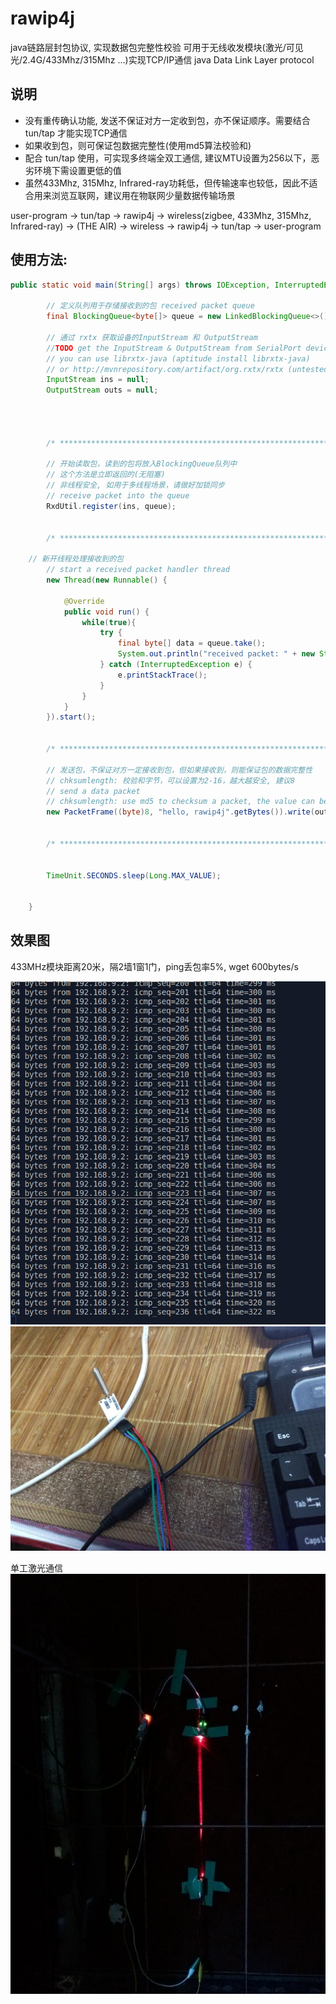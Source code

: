 # rawip4j
java链路层封包协议, 实现数据包完整性校验 可用于无线收发模块(激光/可见光/2.4G/433Mhz/315Mhz ...)实现TCP/IP通信
java Data Link Layer protocol

## 说明
+ 没有重传确认功能, 发送不保证对方一定收到包，亦不保证顺序。需要结合 tun/tap 才能实现TCP通信
+ 如果收到包，则可保证包数据完整性(使用md5算法校验和)
+ 配合 tun/tap 使用，可实现多终端全双工通信, 建议MTU设置为256以下，恶劣环境下需设置更低的值
+ 虽然433Mhz, 315Mhz, Infrared-ray功耗低，但传输速率也较低，因此不适合用来浏览互联网，建议用在物联网少量数据传输场景

user-program -> tun/tap -> rawip4j -> wireless(zigbee, 433Mhz, 315Mhz, Infrared-ray) ->    (THE AIR) ->    wireless -> rawip4j -> tun/tap -> user-program

## 使用方法:
``` java
public static void main(String[] args) throws IOException, InterruptedException {

		// 定义队列用于存储接收到的包 received packet queue
		final BlockingQueue<byte[]> queue = new LinkedBlockingQueue<>();

		// 通过 rxtx 获取设备的InputStream 和 OutputStream
		//TODO get the InputStream & OutputStream from SerialPort devices
		// you can use librxtx-java (aptitude install librxtx-java)
		// or http://mvnrepository.com/artifact/org.rxtx/rxtx (untested)
		InputStream ins = null;
		OutputStream outs = null;




		/* *********************************************************************************************************************** */

		// 开始读取包，读到的包将放入BlockingQueue队列中
		// 这个方法是立即返回的(无阻塞)
		// 非线程安全, 如用于多线程场景，请做好加锁同步
		// receive packet into the queue
		RxdUtil.register(ins, queue);


		/* *********************************************************************************************************************** */

    // 新开线程处理接收到的包
		// start a received packet handler thread
		new Thread(new Runnable() {

			@Override
			public void run() {
				while(true){
					try {
						final byte[] data = queue.take();
						System.out.println("received packet: " + new String(data));
					} catch (InterruptedException e) {
						e.printStackTrace();
					}
				}
			}
		}).start();


		/* *********************************************************************************************************************** */

		// 发送包，不保证对方一定接收到包，但如果接收到，则能保证包的数据完整性
   	 	// chksumlength: 校验和字节，可以设置为2-16，越大越安全, 建议8
		// send a data packet
		// chksumlength: use md5 to checksum a packet, the value can be 2-16, recommend 8
		new PacketFrame((byte)8, "hello, rawip4j".getBytes()).write(outs);


		/* *********************************************************************************************************************** */


		TimeUnit.SECONDS.sleep(Long.MAX_VALUE);


	}
```

## 效果图

433MHz模块距离20米，隔2墙1窗1门，ping丢包率5%, wget 600bytes/s  

![](https://github.com/binaryer/rawip4j/raw/master/2017-04-26-112556_759x827_scrot.png)  
![](https://github.com/binaryer/rawip4j/raw/master/IMG_20170426_122613.jpg)

单工激光通信
![](https://github.com/binaryer/rawip4j/blob/master/IMG_20170504_141239.jpg)
